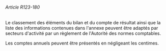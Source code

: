 ###### Article R123-180

Le classement des éléments du bilan et du compte de résultat ainsi que la liste des informations contenues dans l'annexe peuvent être adaptés par secteurs d'activité par un règlement de l'Autorité des normes comptables.

Les comptes annuels peuvent être présentés en négligeant les centimes.

